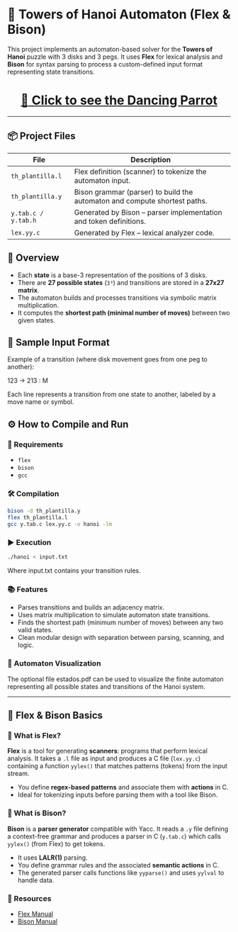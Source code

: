 # 🗼 Towers of Hanoi Automaton (Flex & Bison)

This project implements an automaton-based solver for the **Towers of Hanoi** puzzle with 3 disks and 3 pegs. It uses **Flex** for lexical analysis and **Bison** for syntax parsing to process a custom-defined input format representing state transitions.

<h1 align="center">
  <a href="https://tenor.com/view/parrot-parakeet-wiggle-dancing-cute-gif-17132057" target="_blank">🕺 Click to see the Dancing Parrot</a>
</h1>

---

## 📦 Project Files

| File | Description |
|------|-------------|
| `th_plantilla.l` | Flex definition (scanner) to tokenize the automaton input. |
| `th_plantilla.y` | Bison grammar (parser) to build the automaton and compute shortest paths. |
| `y.tab.c / y.tab.h` | Generated by Bison – parser implementation and token definitions. |
| `lex.yy.c` | Generated by Flex – lexical analyzer code. |

## 🧠 Overview

- Each **state** is a base-3 representation of the positions of 3 disks.
- There are **27 possible states** (`3³`) and transitions are stored in a **27x27 matrix**.
- The automaton builds and processes transitions via symbolic matrix multiplication.
- It computes the **shortest path (minimal number of moves)** between two given states.

## 🧪 Sample Input Format

Example of a transition (where disk movement goes from one peg to another):

123 -> 213 : M

Each line represents a transition from one state to another, labeled by a move name or symbol.

## ⚙️ How to Compile and Run

### 🔧 Requirements

- `flex`
- `bison`
- `gcc`

### 🛠️ Compilation

```bash
bison -d th_plantilla.y
flex th_plantilla.l
gcc y.tab.c lex.yy.c -o hanoi -lm
```

### ▶️ Execution

```bash
./hanoi < input.txt
```

Where input.txt contains your transition rules.

### 📚 Features

- Parses transitions and builds an adjacency matrix.
- Uses matrix multiplication to simulate automaton state transitions.
- Finds the shortest path (minimum number of moves) between any two valid states.
- Clean modular design with separation between parsing, scanning, and logic.

### 📁 Automaton Visualization

The optional file estados.pdf can be used to visualize the finite automaton representing all possible states and transitions of the Hanoi system.

---

## 📖 Flex & Bison Basics

### 📘 What is Flex?

**Flex** is a tool for generating **scanners**: programs that perform lexical analysis. It takes a `.l` file as input and produces a C file (`lex.yy.c`) containing a function `yylex()` that matches patterns (tokens) from the input stream.

- You define **regex-based patterns** and associate them with **actions** in C.
- Ideal for tokenizing inputs before parsing them with a tool like Bison.

### 📙 What is Bison?

**Bison** is a **parser generator** compatible with Yacc. It reads a `.y` file defining a context-free grammar and produces a parser in C (`y.tab.c`) which calls `yylex()` (from Flex) to get tokens.

- It uses **LALR(1)** parsing.
- You define grammar rules and the associated **semantic actions** in C.
- The generated parser calls functions like `yyparse()` and uses `yylval` to handle data.

### 🔗 Resources

- [Flex Manual](https://westes.github.io/flex/manual/)
- [Bison Manual](https://www.gnu.org/software/bison/manual/)

